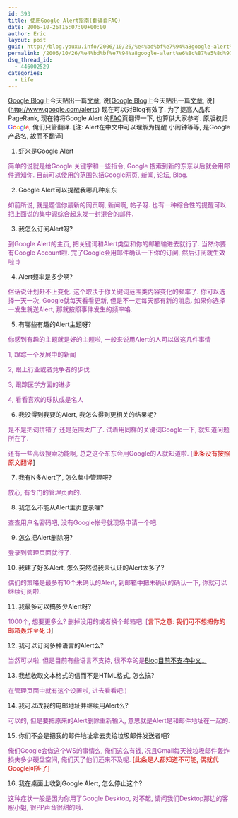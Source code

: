 ```yaml
---
id: 393
title: 使用Google Alert指南(翻译自FAQ)
date: 2006-10-26T15:07:00+00:00
author: Eric
layout: post
guid: http://blog.youxu.info/2006/10/26/%e4%bd%bf%e7%94%a8google-alert%e6%8c%87%e5%8d%97%e7%bf%bb%e8%af%91%e8%87%aafaq/
permalink: /2006/10/26/%e4%bd%bf%e7%94%a8google-alert%e6%8c%87%e5%8d%97%e7%bf%bb%e8%af%91%e8%87%aafaq/
dsq_thread_id:
  - 446002529
categories:
  - Life
---
```

[Google Blog](http://googleblog.blogspot.com/)上今天贴出一篇[文章](http://googleblog.blogspot.com/2006/10/on-alert-for-bloggers.html), 说[[Google Blog](http://googleblog.blogspot.com/)上今天贴出一篇[文章](http://googleblog.blogspot.com/2006/10/on-alert-for-bloggers.html), 说](http://www.google.com/alerts) 现在可以对Blog有效了. 为了提高人品和PageRank, 现在特将Google Alert 的[FAQ](http://www.google.com/alerts/faq.html?hl=en)页翻译一下, 也算供大家参考. 原版权归<span style="color: rgb(51, 51, 255);">G</span><span style="color: rgb(255, 0, 0);">o</span><span style="color: rgb(255, 204, 0);">o</span><span style="color: rgb(51, 51, 255);">g</span><span style="color: rgb(0, 153, 0);">l</span><span style="color: rgb(255, 0, 0);">e</span>, 俺们只管翻译. [注: Alert在中文中可以理解为提醒 小闹钟等等, 是Google产品名, 故而不翻译]

1. 虾米是Google Alert
  
<span style="color: rgb(153, 51, 153);">简单的说就是给Google 关键字和一些指令, Google 搜索到新的东东以后就会用邮件通知你. 目前可以使用的范围包括Google网页, 新闻, 论坛, Blog.</span>

2. Google Alert可以提醒我哪几种东东
  
<span style="color: rgb(153, 51, 153);">如前所说, 就是题信你最新的网页啊, 新闻啊, 帖子呀. 也有一种综合性的提醒可以把上面说的集中源综合起来发一封混合的邮件.</span>

3. 我怎么订阅Alert呀?
  
<span style="color: rgb(153, 51, 153);">到Google Alert的主页, 把关键词和Alert类型和你的邮箱输进去就行了. 当然你要有Google Account啦. 完了Google会用邮件确认一下你的订阅, 然后订阅就生效啦 :)</span>

4. Alert频率是多少啊?
  
<span style="color: rgb(153, 51, 153);">俗话说计划赶不上变化. 这个取决于你关键词范围类内容变化的频率了. 你可以选择一天一次, Google就每天看看更新, 但是不一定每天都有新的消息. 如果你选择一发生就送Alert, 那就按照事件发生的频率咯.</span>

5. 有哪些有趣的Alert主题呀?
  
<span style="color: rgb(153, 51, 153);">你感到有趣的主题就是好的主题啦, 一般来说用Alert的人可以做这几件事情</span>
  
<span style="color: rgb(153, 51, 153);">1, 跟踪一个发展中的新闻</span>
  
<span style="color: rgb(153, 51, 153);">2, 跟上行业或者竞争者的步伐</span>
  
<span style="color: rgb(153, 51, 153);">3, 跟踪医学方面的进步</span>
  
<span style="color: rgb(153, 51, 153);">4, 看看喜欢的球队或是名人</span>

6. 我没得到我要的Alert, 我怎么得到更相关的结果呢?
  
<span style="color: rgb(153, 51, 153);">是不是把词拼错了 还是范围太广了. 试着用同样的关键词Google一下, 就知道问题所在了.</span>
  
<span style="color: rgb(153, 51, 153);">还有一些高级搜索功能啊, 总之这个东东会用Google的人就知道啦. [</span><span style="color: rgb(204, 0, 0);">此条没有按照原文翻译</span>]

7. 我有N多Alert了, 怎么集中管理呀?
  
<span style="color: rgb(153, 51, 153);">放心, 有专门的管理页面的. </span>

8. 我怎么不能从Alert主页登录哩?
  
<span style="color: rgb(153, 51, 153);">查查用户名密码吧, 没有Google帐号就现场申请一个吧.</span>

9. 怎么把Alert删除呀?
  
<span style="color: rgb(153, 51, 153);">登录到管理页面就行了. </span>

10. 我建了好多Alert, 怎么突然说我未认证的Alert太多了?
  
<span style="color: rgb(153, 51, 153);">偶们的策略是最多有10个未确认的Alert, 到邮箱中把未确认的确认一下, 你就可以继续订阅啦.</span>

11. 我最多可以搞多少Alert呀?
  
<span style="color: rgb(153, 51, 153);">1000个, 想要更多么? 删掉没用的或者换个邮箱吧. [</span><span style="color: rgb(204, 0, 0);">言下之意: 我们可不想把你的邮箱轰炸至死 :)</span>]

12. 我可以订阅多种语言的Alert么?
  
<span style="color: rgb(153, 51, 153);">当然可以啦. 但是目前有些语言不支持, 很不幸的是</span>[Blog目前不支持中文&#8230;](http://www.google.com/alerts?hl=zh-CN)

13. 我想收取文本格式的信而不是HTML格式, 怎么搞?
  
<span style="color: rgb(153, 51, 153);">在管理页面中就有这个设置啦, 进去看看吧:)</span>

14. 我可以改我的电邮地址并继续用Alert么?
  
<span style="color: rgb(153, 51, 153);">可以的, 但是要把原来的Alert删除重新输入, 意思就是Alert是和邮件地址在一起的.</span>

15. 你们不会是把我的邮件地址拿去卖给垃圾邮件发送者吧?
  
<span style="color: rgb(153, 51, 153);">俺们Google会做这个WS的事情么, 俺们这么有钱, 况且Gmail每天被垃圾邮件轰炸损失多少硬盘空间, 俺们灭了他们还来不及呢.</span> <span style="color: rgb(204, 0, 0);">[此条是人都知道不可能, 偶就代Google回答了]</span>

16. 我在桌面上收到Google Alert, 怎么停止这个?
  
<span style="color: rgb(153, 51, 153);">这种症状一般是因为你用了Google Desktop, 对不起, 请问我们Desktop那边的客服小姐, 很PP声音很甜的哦.</span>